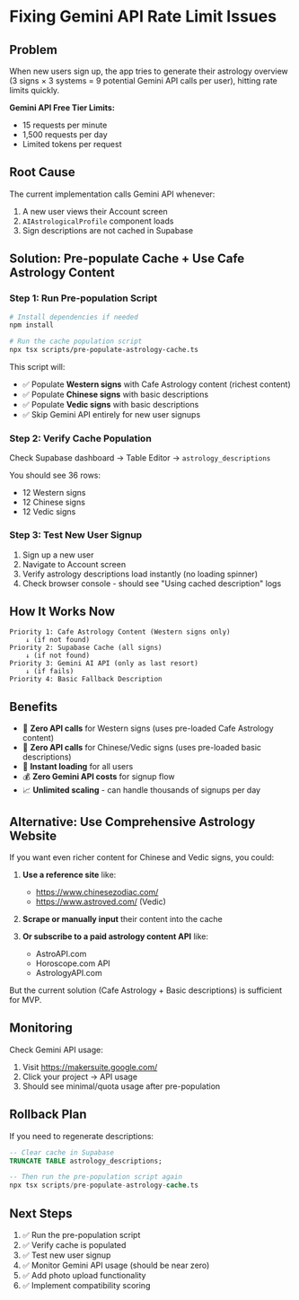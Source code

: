 # Fixing Gemini API Rate Limit Issues

## Problem

When new users sign up, the app tries to generate their astrology overview (3 signs × 3 systems = 9 potential Gemini API calls per user), hitting rate limits quickly.

**Gemini API Free Tier Limits:**
- 15 requests per minute
- 1,500 requests per day
- Limited tokens per request

## Root Cause

The current implementation calls Gemini API whenever:
1. A new user views their Account screen
2. `AIAstrologicalProfile` component loads
3. Sign descriptions are not cached in Supabase

## Solution: Pre-populate Cache + Use Cafe Astrology Content

### Step 1: Run Pre-population Script

```bash
# Install dependencies if needed
npm install

# Run the cache population script
npx tsx scripts/pre-populate-astrology-cache.ts
```

This script will:
- ✅ Populate **Western signs** with Cafe Astrology content (richest content)
- ✅ Populate **Chinese signs** with basic descriptions
- ✅ Populate **Vedic signs** with basic descriptions
- ✅ Skip Gemini API entirely for new user signups

### Step 2: Verify Cache Population

Check Supabase dashboard → Table Editor → `astrology_descriptions`

You should see 36 rows:
- 12 Western signs
- 12 Chinese signs  
- 12 Vedic signs

### Step 3: Test New User Signup

1. Sign up a new user
2. Navigate to Account screen
3. Verify astrology descriptions load instantly (no loading spinner)
4. Check browser console - should see "Using cached description" logs

## How It Works Now

```
Priority 1: Cafe Astrology Content (Western signs only)
    ↓ (if not found)
Priority 2: Supabase Cache (all signs)
    ↓ (if not found)  
Priority 3: Gemini AI API (only as last resort)
    ↓ (if fails)
Priority 4: Basic Fallback Description
```

## Benefits

- 🚀 **Zero API calls** for Western signs (uses pre-loaded Cafe Astrology content)
- 🚀 **Zero API calls** for Chinese/Vedic signs (uses pre-loaded basic descriptions)
- 🚀 **Instant loading** for all users
- 💰 **Zero Gemini API costs** for signup flow
- 📈 **Unlimited scaling** - can handle thousands of signups per day

## Alternative: Use Comprehensive Astrology Website

If you want even richer content for Chinese and Vedic signs, you could:

1. **Use a reference site** like:
   - https://www.chinesezodiac.com/
   - https://www.astroved.com/ (Vedic)
   
2. **Scrape or manually input** their content into the cache

3. **Or subscribe to a paid astrology content API** like:
   - AstroAPI.com
   - Horoscope.com API
   - AstrologyAPI.com

But the current solution (Cafe Astrology + Basic descriptions) is sufficient for MVP.

## Monitoring

Check Gemini API usage:
1. Visit https://makersuite.google.com/
2. Click your project → API usage
3. Should see minimal/quota usage after pre-population

## Rollback Plan

If you need to regenerate descriptions:

```sql
-- Clear cache in Supabase
TRUNCATE TABLE astrology_descriptions;

-- Then run the pre-population script again
npx tsx scripts/pre-populate-astrology-cache.ts
```

## Next Steps

1. ✅ Run the pre-population script
2. ✅ Verify cache is populated
3. ✅ Test new user signup
4. ✅ Monitor Gemini API usage (should be near zero)
5. ✅ Add photo upload functionality
6. ✅ Implement compatibility scoring
